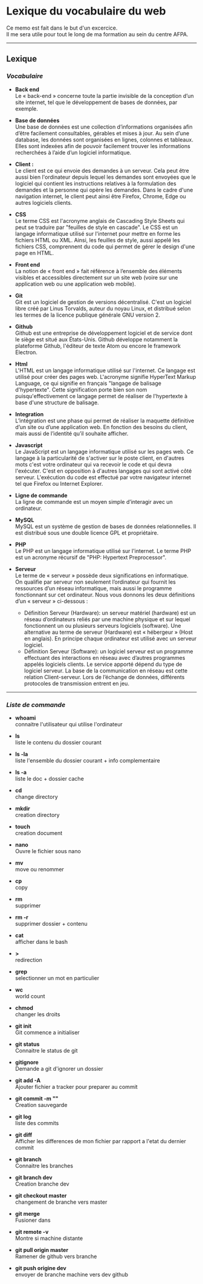 # Lexique du vocabulaire du web

Ce memo est fait dans le but d'un excercice.  
Il me sera utile pour tout le long  de ma formation au sein du centre AFPA.


--------------------------------------------------------------


## Lexique

### *Vocabulaire*

- **Back end**  
Le « back-end » concerne toute la partie invisible de la conception d’un site internet, tel que le développement de bases de données, par exemple.

- **Base de données**  
Une base de données est une collection d’informations organisées afin d’être facilement consultables, gérables et mises à jour. Au sein d’une database, les données sont organisées en lignes, colonnes et tableaux. Elles sont indexées afin de pouvoir facilement trouver les informations recherchées à l’aide d’un logiciel informatique.

- **Client :**  
Le client est ce qui envoie des demandes à un serveur. Cela peut être aussi bien l'ordinateur depuis lequel les demandes sont envoyées que le logiciel qui contient les instructions relatives à la formulation des demandes et la personne qui opère les demandes. Dans le cadre d'une navigation internet, le client peut ainsi être Firefox, Chrome, Edge ou autres logiciels clients.

- **CSS**  
Le terme CSS est l'acronyme anglais de Cascading Style Sheets qui peut se traduire par "feuilles de style en cascade". Le CSS est un langage informatique utilisé sur l'internet pour mettre en forme les fichiers HTML ou XML. Ainsi, les feuilles de style, aussi appelé les fichiers CSS, comprennent du code qui permet de gérer le design d'une page en HTML.

- **Front end**  
La notion de « front end » fait référence à l’ensemble des éléments visibles et accessibles directement sur un site web (voire sur une application web ou une application web mobile).

- **Git**  
Git est un logiciel de gestion de versions décentralisé. C'est un logiciel libre créé par Linus Torvalds, auteur du noyau Linux, et distribué selon les termes de la licence publique générale GNU version 2.

- **Github**  
Github est une entreprise de développement logiciel et de service dont le siège est situé aux États-Unis. Github développe notamment la plateforme Github, l'éditeur de texte Atom ou encore le framework Electron.

- **Html**  
L'HTML est un langage informatique utilisé sur l'internet. Ce langage est utilisé pour créer des pages web. L'acronyme signifie HyperText Markup Language, ce qui signifie en français "langage de balisage d'hypertexte". Cette signification porte bien son nom puisqu'effectivement ce langage permet de réaliser de l'hypertexte à base d'une structure de balisage.

- **Integration**  
L’intégration est une phase qui permet de réaliser la maquette définitive d’un site ou d’une application web. En fonction des besoins du client, mais aussi de l’identité qu’il souhaite afficher.

- **Javascript**  
Le JavaScript est un langage informatique utilisé sur les pages web. Ce langage à la particularité de s'activer sur le poste client, en d'autres mots c'est votre ordinateur qui va recevoir le code et qui devra l'exécuter. C'est en opposition à d'autres langages qui sont activé côté serveur. L'exécution du code est effectué par votre navigateur internet tel que Firefox ou Internet Explorer.

- **Ligne de commande**  
La ligne de commande est un moyen simple d’interagir avec un ordinateur.

- **MySQL**  
MySQL est un système de gestion de bases de données relationnelles. Il est distribué sous une double licence GPL et propriétaire. 

- **PHP**  
Le PHP est un langage informatique utilisé sur l'internet. Le terme PHP est un acronyme récursif de "PHP: Hypertext Preprocessor".

- **Serveur**  
Le terme de « serveur » possède deux significations en informatique. On qualifie par serveur non seulement l’ordinateur qui fournit les ressources d’un réseau informatique, mais aussi le programme fonctionnant sur cet ordinateur. Nous vous donnons les deux définitions d’un « serveur » ci-dessous :

	- Définition Serveur (Hardware): un serveur matériel (hardware) est un réseau d’ordinateurs reliés par une machine physique et sur lequel fonctionnent un ou plusieurs serveurs logiciels (software). Une alternative au terme de serveur (Hardware) est « hébergeur » (Host en anglais). En principe chaque ordinateur est utilisé avec un serveur logiciel.
	- Définition Serveur (Software): un logiciel serveur est un programme effectuant des interactions en réseau avec d’autres programmes appelés logiciels clients. Le service apporté dépend du type de logiciel serveur. La base de la communication en réseau est cette relation Client-serveur. Lors de l’échange de données, différents protocoles de transmission entrent en jeu.



---------------------------------------------------------------

### *Liste de commande*

- **whoami**  
connaitre l'utilisateur qui utilise l'ordinateur

- **ls**  
liste le contenu du dossier courant

- **ls -la**  
liste l'ensemble du dossier courant + info complementaire

- **ls -a**  
liste le doc + dossier cache

- **cd**  
change directory

- **mkdir**  
creation directory

- **touch**  
creation document

- **nano**   
Ouvre le fichier sous nano

- **mv**  
move ou renommer

- **cp**  
copy

- **rm**  
supprimer

- **rm -r**  
supprimer dossier + contenu

- **cat**  
afficher dans le bash

- **>**  
redirection

- **grep**  
selectionner un mot en particulier

- **wc**  
world count

- **chmod**  
changer les droits

- **git init**  
Git commence a initialiser

- **git status**  
Connaitre le status de git

- **gitignore**  
Demande a git d'ignorer un dossier

- **git add -A**  
Ajouter fichier a tracker pour preparer au commit

- **git commit -m ""**  
Creation sauvegarde

- **git log**  
liste des commits

- **git diff**  
Afficher les differences de mon fichier par rapport a l'etat du dernier commit

- **git branch**  
Connaitre les branches

- **git branch dev**  
Creation branche dev

- **git checkout master**  
changement de branche vers master

- **git merge**  
Fusioner dans

- **git remote -v**   
Montre si machine distante

- **git pull origin master**  
Ramener de github vers branche

- **git push origine dev**  
envoyer de branche machine vers dev github


